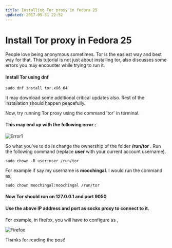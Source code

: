 ```yaml
---
title: Installing Tor proxy in fedora 25
updated: 2017-05-31 22:52
---
```


# Install Tor proxy in Fedora 25

People love being anonymous sometimes. Tor is the easiest way and best way for that.
This tutorial is not just about installing tor, also discusses some errors you may encounter while trying to run it.

#### Install Tor using dnf 

```
sudo dnf install tor.x86_64
```
It may download some additional critical updates also.
Rest of the installation should happen peacefully.

Now, try running Tor proxy using the command 'tor' in terminal.

#### This may end up with the following error : 

![Error1](http://cooliscool.github.com/images/error1.png)

So what you've to do is change the ownership of the folder **/run/tor** . 
Run the following command (replace **user** with your current account username).

```
sudo chown -R user:user /run/tor
```
For example if say my username is **moochingal**. I would run the command as,
```
sudo chown moochingal:moochingal /run/tor
```
#### Now Tor should run on 127.0.0.1 and port 9050

#### Use the above IP address and port as socks proxy to connect to it. 
For example, in firefox, you will have to configure as ,

![Firefox](http://cooliscool.github.com/images/firefox.png)

Thanks for reading the post!
